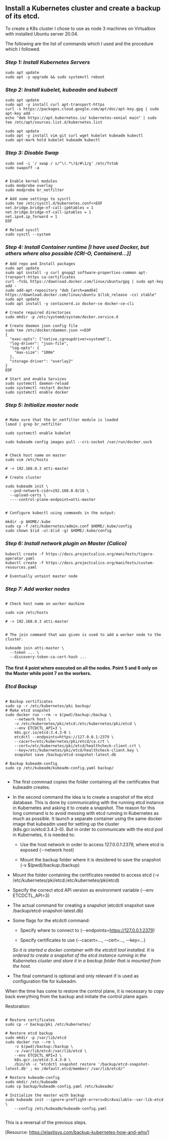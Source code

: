 ## Install a Kubernetes cluster and create a backup of its etcd.



To create a K8s cluster I chose to use as node 3 machines on Virtualbox with installed Ubuntu server 20.04.

The following are the list of commands which I used and the procedure which I followed.

### *Step 1: Install Kubernetes Servers* 

```
sudo apt update
sudo apt -y upgrade && sudo systemctl reboot
```

### *Step 2: Install kubelet, kubeadm and kubectl*

```
sudo apt update
sudo apt -y install curl apt-transport-https
curl -s https://packages.cloud.google.com/apt/doc/apt-key.gpg | sudo apt-key add -
echo "deb https://apt.kubernetes.io/ kubernetes-xenial main" | sudo tee /etc/apt/sources.list.d/kubernetes.list

sudo apt update
sudo apt -y install vim git curl wget kubelet kubeadm kubectl
sudo apt-mark hold kubelet kubeadm kubectl
```

### *Step 3: Disable Swap*

```
sudo sed -i '/ swap / s/^\(.*\)$/#\1/g' /etc/fstab
sudo swapoff -a


# Enable kernel modules
sudo modprobe overlay
sudo modprobe br_netfilter

# Add some settings to sysctl
sudo tee /etc/sysctl.d/kubernetes.conf<<EOF
net.bridge.bridge-nf-call-ip6tables = 1
net.bridge.bridge-nf-call-iptables = 1
net.ipv4.ip_forward = 1
EOF

# Reload sysctl
sudo sysctl --system
```

### *Step 4: Install Container runtime [I have used Docker, but others where also possible (CRI-O, Containerd...)]*

```
# Add repo and Install packages
sudo apt update
sudo apt install -y curl gnupg2 software-properties-common apt-transport-https ca-certificates
curl -fsSL https://download.docker.com/linux/ubuntu/gpg | sudo apt-key add -
sudo add-apt-repository "deb [arch=amd64] https://download.docker.com/linux/ubuntu $(lsb_release -cs) stable"
sudo apt update
sudo apt install -y containerd.io docker-ce docker-ce-cli

# Create required directories
sudo mkdir -p /etc/systemd/system/docker.service.d

# Create daemon json config file
sudo tee /etc/docker/daemon.json <<EOF
{
  "exec-opts": ["native.cgroupdriver=systemd"],
  "log-driver": "json-file",
  "log-opts": {
    "max-size": "100m"
  },
  "storage-driver": "overlay2"
}
EOF

# Start and enable Services
sudo systemctl daemon-reload 
sudo systemctl restart docker
sudo systemctl enable docker
```

### *Step 5: Initialize master node*

```

# Make sure that the br_netfilter module is loaded 
lsmod | grep br_netfilter

sudo systemctl enable kubelet

sudo kubeadm config images pull --cri-socket /var/run/docker.sock


# Check host name on master
sudo vim /etc/hosts

# -> 192.168.0.3 atti-master

# Create cluster

sudo kubeadm init \
  --pod-network-cidr=192.168.0.0/16 \
  --upload-certs \
  ----control-plane-endpoint=atti-master


# Configure kubectl using commands in the output:

mkdir -p $HOME/.kube
sudo cp -f /etc/kubernetes/admin.conf $HOME/.kube/config
sudo chown $(id -u):$(id -g) $HOME/.kube/config

```

### *Step 6: Install network plugin on Master (Calico)*

```
kubectl create -f https://docs.projectcalico.org/manifests/tigera-operator.yaml 
kubectl create -f https://docs.projectcalico.org/manifests/custom-resources.yaml

# Eventually untaint master node

```


### *Step 7: Add worker nodes*

```

# Check host name on worker machine

sudo vim /etc/hosts

# -> 192.168.0.3 atti-master


# The join command that was given is used to add a worker node to the cluster.

kubeadm join atti-master \
  --token ... \
  --discovery-token-ca-cert-hash ...

```

#### The first 4 point where executed on all the nodes. Point 5 and 6 only on the Master while point 7 on the workers.


### *Etcd Backup*


```

# Backup certificates
sudo cp -r /etc/kubernetes/pki backup/
# Make etcd snapshot
sudo docker run --rm -v $(pwd)/backup:/backup \
    --network host \
    -v /etc/kubernetes/pki/etcd:/etc/kubernetes/pki/etcd \
    --env ETCDCTL_API=3 \
    k8s.gcr.io/etcd:3.4.3-0 \
    etcdctl --endpoints=https://127.0.0.1:2379 \
    --cacert=/etc/kubernetes/pki/etcd/ca.crt \
    --cert=/etc/kubernetes/pki/etcd/healthcheck-client.crt \
    --key=/etc/kubernetes/pki/etcd/healthcheck-client.key \
    snapshot save /backup/etcd-snapshot-latest.db

# Backup kubeadm-config
sudo cp /etc/kubeadm/kubeadm-config.yaml backup/


```

- The first commnad copies the folder containing all the certificates that kubeadm creates.

- In the second command the idea is to create a snapshot of the etcd database. 
This is done by communicating with the running etcd instance in Kubernetes and asking it to create a snapshot. 
The reason for this long command is to avoid messing with etcd running in Kubernetes as much as possible. It launch a separate container using the same docker image that kubeadm used for setting up the cluster (k8s.gcr.io/etcd:3.4.3-0). But in order to communicate with the etcd pod in Kubernetes, it is needed to: 
  - Use the host network in order to access 127.0.0.1:2379, where etcd is exposed (--network host)

  - Mount the backup folder where it is desidered to save the snapshot (-v $(pwd)/backup:/backup)

 - Mount the folder containing the certificates needed to access etcd (-v /etc/kubernetes/pki/etcd:/etc/kubernetes/pki/etcd)

 - Specify the correct etcd API version as environment variable (--env ETCDCTL_API=3)

 - The actual command for creating a snapshot (etcdctl snapshot save /backup/etcd-snapshot-latest.db)

 - Some flags for the etcdctl command:
      - Specify where to connect to (--endpoints=https://127.0.0.1:2379)
      
      - Specify certificates to use (--cacert=..., --cert=..., --key=...)

   *So it is started a docker container with the etcdctl tool installed. It is ordered to create a snapshot of the etcd instance running in the Kubernetes cluster and store it in a backup folder that is mounted from the host.*

- The final command is optional and only relevant if is used as configuration file for kubeadm.


When the time has come to restore the control plane, it is necessary to copy back everything from the backup and initiate the control plane again.


Restoration:

```

# Restore certificates
sudo cp -r backup/pki /etc/kubernetes/

# Restore etcd backup
sudo mkdir -p /var/lib/etcd
sudo docker run --rm \
    -v $(pwd)/backup:/backup \
    -v /var/lib/etcd:/var/lib/etcd \
    --env ETCDCTL_API=3 \
    k8s.gcr.io/etcd:3.4.3-0 \
    /bin/sh -c "etcdctl snapshot restore '/backup/etcd-snapshot-latest.db' ; mv /default.etcd/member/ /var/lib/etcd/"

# Restore kubeadm-config
sudo mkdir /etc/kubeadm
sudo cp backup/kubeadm-config.yaml /etc/kubeadm/

# Initialize the master with backup
sudo kubeadm init --ignore-preflight-errors=DirAvailable--var-lib-etcd \
    --config /etc/kubeadm/kubeadm-config.yaml


```

This is a reversal of the previous steps.

[Resource: https://elastisys.com/backup-kubernetes-how-and-why/] 


